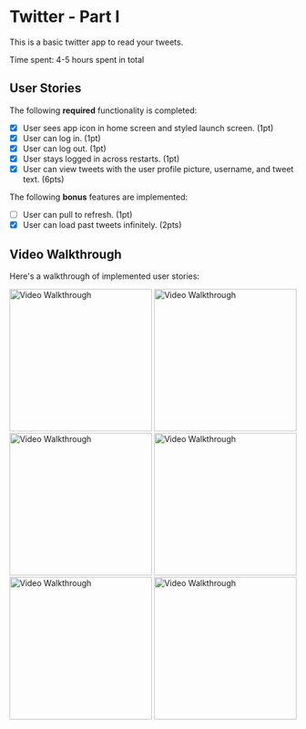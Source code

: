 # Twitter - Part I

This is a basic twitter app to read your tweets.

Time spent: 4-5 hours spent in total

## User Stories

The following **required** functionality is completed:

- [X] User sees app icon in home screen and styled launch screen. (1pt)
- [X] User can log in. (1pt)
- [X] User can log out. (1pt)
- [X] User stays logged in across restarts. (1pt)
- [X] User can view tweets with the user profile picture, username, and tweet text. (6pts)

The following **bonus** features are implemented:

- [ ] User can pull to refresh. (1pt)
- [X] User can load past tweets infinitely. (2pts)

## Video Walkthrough

Here's a walkthrough of implemented user stories:

<img src='https://i.imgur.com/TpLFdSK.gif' title='Video Walkthrough' width=250 alt='Video Walkthrough'>

<img src='https://i.imgur.com/hn37maa.gif' title='Video Walkthrough' width=250 alt='Video Walkthrough'>

<img src='https://i.imgur.com/atiB8cn.gif' title='Video Walkthrough' width=250 alt='Video Walkthrough'>

<img src='https://i.imgur.com/GGZqB34.gif' title='Video Walkthrough' width=250 alt='Video Walkthrough'>

<img src='https://i.imgur.com/TUKpueE.gif' title='Video Walkthrough' width=250 alt='Video Walkthrough'>

<img src='https://i.imgur.com/QTsyFam.gif' title='Video Walkthrough' width=250 alt='Video Walkthrough'>
